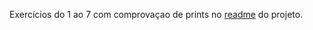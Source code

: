 Exercícios do 1 ao 7 com comprovaçao de prints no [readme](https://github.com/laraberns/TP1_CSharp/tree/master/TP1_C%23) do projeto.
